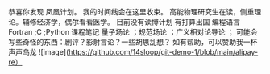 恭喜你发现 凤凰计划。
我的时间线会在这里收束。
高能物理研究生在读，侧重理论。辅修经济学，偶尔看看医学。
目前没有读博计划
有打算出国
编程语言 Fortran ;C ;Python
课程笔记 量子场论 ；规范场论 ；广义相对论导论 ；
可能会写些奇怪的东西：剧评？影射言论？一些胡思乱想？
如有帮助，可以赞助我一杯声声乌龙
![image](https://github.com/14sloop/git-demo-1/blob/main/alipay-re）
